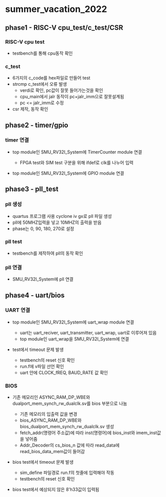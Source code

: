 # summer_vacation_2022

## phase1 - RISC-V  cpu_test/c_test/CSR
 ### RISC-V cpu test
  * testbench를 통해 cpu동작 확인
 ### c_test
  * 6가지의 c_code를 hex파일로 만들어 test
  * strcmp c_test에서 오류 발생
    * verdi로 확인, pc값이 잘못 들어가는것을 확인
    * cpu_main에서 jalr 동작이 pc+jalr_imm으로 잘못설계됨
    * pc <= jalr_imm로 수정
  * csr 제작, 동작 확인

## phase2 - timer/gpio
 ### timer 연결
  * top module인 SMU_RV32I_System에 TimerCounter module 연결
     * FPGA test와 SIM test 구분을 위해 ifdef로 clk를 나누어 입력
     
  * top module인 SMU_RV32I_System에 GPIO module 연결

## phase3 - pll_test
 ### pll 생성
  * quartus 프로그램 사용 cyclone iv gx로 pll 파일 생성
  * pll에 50MHZ입력을 넣고 10MHZ의 출력을 받음
  * phase는 0, 90, 180, 270로 설정
 ### pll test
  * testbench를 제작하여 pll의 동작 확인
 ### pll 연결
  * SMU_RV32I_System에 pll 연결

## phase4 - uart/bios
 ### UART 연결
  * top module인 SMU_RV32I_System에 uart_wrap module 연결
     * uart는 uart_reciver, uart_transmitter, uart_wrap, uart로 이루어져 있음
     * top module인 uart_wrap을 SMU_RV32I_System에 연결
     
  * test에서 timeout 문제 발생
     * testbench의 reset 신호 확인
     * run.f에 v파일 선언 확인
     * uart 안에 CLOCK_fREQ, BAUD_RATE 값 확인
     
 ### BIOS 
  * 기존 메모리인 ASYNC_RAM_DP_WBE와 dualport_mem_synch_rw_dualclk.sv를 bios 부분으로 나눔
     * 기존 메모리의 입출력 값을 변경 
     * bios_ASYNC_RAM_DP_WBE와 bios_dualport_mem_synch_rw_dualclk.sv 생성
     * fetch_addr(명령어 주소값)에 따라 inst(명령어)에 bios_inst와 imem_inst값을 넣어줌
     * Addr_Decoder의 cs_bios_n 값에 따라 read_data에 read_bios_data_mem값이 들어감
     
  * bios test에서 timeout 문제 발생
     * sim_define 파일경로 run.f의 첫줄에 입력해야 작동
     * testbench의 reset 신호 확인
  * bios test에서 예상되지 않은 8'h33값이 입력됨
